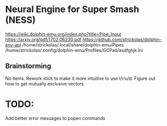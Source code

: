 # Neural Engine for Super Smash (NESS) 

https://wiki.dolphin-emu.org/index.php?title=Pipe_Input
https://arxiv.org/pdf/1702.06230.pdf
https://github.com/strickolas/dolphin-env-api
/home/strickolas/.local/share/dolphin-emu/Pipes
/home/strickolas/.config/dolphin-emu/Profiles/GCPad/asdfghjk.ini

## Brainstorming
No items.
Rework stick to make it more intuitive to use l/r/u/d.
Figure out how to get mutually exclusive vectors.


# TODO:
Add better error messages to popen commands
